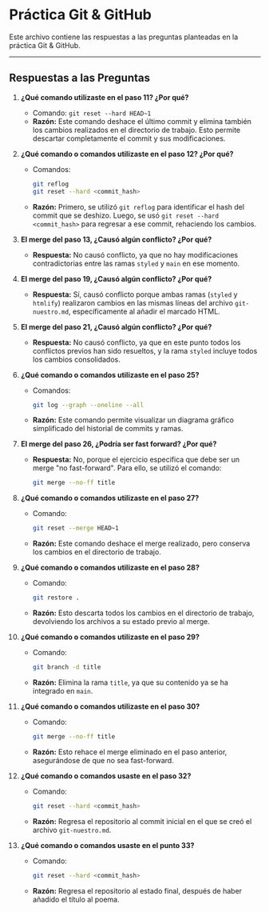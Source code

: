 # Práctica Git & GitHub

Este archivo contiene las respuestas a las preguntas planteadas en la práctica Git & GitHub.

---

## Respuestas a las Preguntas

1. **¿Qué comando utilizaste en el paso 11? ¿Por qué?**
   - Comando: `git reset --hard HEAD~1`
   - **Razón:** Este comando deshace el último commit y elimina también los cambios realizados en el directorio de trabajo. Esto permite descartar completamente el commit y sus modificaciones.

2. **¿Qué comando o comandos utilizaste en el paso 12? ¿Por qué?**
   - Comandos:
     ```bash
     git reflog
     git reset --hard <commit_hash>
     ```
   - **Razón:** Primero, se utilizó `git reflog` para identificar el hash del commit que se deshizo. Luego, se usó `git reset --hard <commit_hash>` para regresar a ese commit, rehaciendo los cambios.

3. **El merge del paso 13, ¿Causó algún conflicto? ¿Por qué?**
   - **Respuesta:** No causó conflicto, ya que no hay modificaciones contradictorias entre las ramas `styled` y `main` en ese momento.

4. **El merge del paso 19, ¿Causó algún conflicto? ¿Por qué?**
   - **Respuesta:** Sí, causó conflicto porque ambas ramas (`styled` y `htmlify`) realizaron cambios en las mismas líneas del archivo `git-nuestro.md`, específicamente al añadir el marcado HTML.

5. **El merge del paso 21, ¿Causó algún conflicto? ¿Por qué?**
   - **Respuesta:** No causó conflicto, ya que en este punto todos los conflictos previos han sido resueltos, y la rama `styled` incluye todos los cambios consolidados.

6. **¿Qué comando o comandos utilizaste en el paso 25?**
   - Comandos:
     ```bash
     git log --graph --oneline --all
     ```
   - **Razón:** Este comando permite visualizar un diagrama gráfico simplificado del historial de commits y ramas.

7. **El merge del paso 26, ¿Podría ser fast forward? ¿Por qué?**
   - **Respuesta:** No, porque el ejercicio especifica que debe ser un merge "no fast-forward". Para ello, se utilizó el comando:
     ```bash
     git merge --no-ff title
     ```

8. **¿Qué comando o comandos utilizaste en el paso 27?**
   - Comando:
     ```bash
     git reset --merge HEAD~1
     ```
   - **Razón:** Este comando deshace el merge realizado, pero conserva los cambios en el directorio de trabajo.

9. **¿Qué comando o comandos utilizaste en el paso 28?**
   - Comando:
     ```bash
     git restore .
     ```
   - **Razón:** Esto descarta todos los cambios en el directorio de trabajo, devolviendo los archivos a su estado previo al merge.

10. **¿Qué comando o comandos utilizaste en el paso 29?**
    - Comando:
      ```bash
      git branch -d title
      ```
    - **Razón:** Elimina la rama `title`, ya que su contenido ya se ha integrado en `main`.

11. **¿Qué comando o comandos utilizaste en el paso 30?**
    - Comando:
      ```bash
      git merge --no-ff title
      ```
    - **Razón:** Esto rehace el merge eliminado en el paso anterior, asegurándose de que no sea fast-forward.

12. **¿Qué comando o comandos usaste en el paso 32?**
    - Comando:
      ```bash
      git reset --hard <commit_hash>
      ```
    - **Razón:** Regresa el repositorio al commit inicial en el que se creó el archivo `git-nuestro.md`.

13. **¿Qué comando o comandos usaste en el punto 33?**
    - Comando:
      ```bash
      git reset --hard <commit_hash>
      ```
    - **Razón:** Regresa el repositorio al estado final, después de haber añadido el título al poema.


